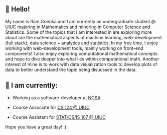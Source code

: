 ## :wave: Hello!

My name is Ram Goenka and I am currently an undergraduate student @ UIUC majoring in Mathematics and minoring in Computer Science and Statistics. Some of the topics that I am interested in are exploring more about are the mathematical aspects of machine learning, web-development (full stack), data science + analytics and statistics. In my free time, I enjoy working with web-development tools, mainly working on front-end components! I also enjoy exploring computational mathematical concepts and hope to dive deeper into what lies within computational math. Another interest of mine is to work with data visualization tools to develop plots of data to better understand the topic being disucssed in the data.  

## 📝 I am currently: 

   - Working as a software-developer at [NCSA](https://www.ncsa.illinois.edu/) 
    
   - Course Associate for [CS 124 @ UIUC](https://www.cs124.org/)
    
   - Course Assistant for [STAT/CS/IS 107 @ UIUC](https://discovery.cs.illinois.edu/)

Hope you have a great day! :)
